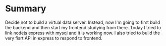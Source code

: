 # Summary

Decide not to build a virtual data server. Instead, now I'm going to first build the backend and then start my frontend studying from there. Today I tried to link nodejs express with mysql and it is working now. I also tried to build the very fisrt API in express to respond to frontend.